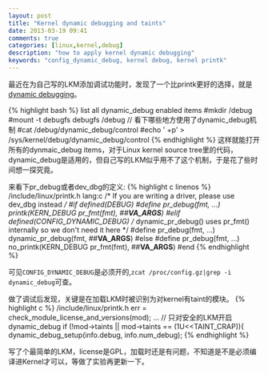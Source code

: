 ```yaml
---
layout: post
title: "Kernel dynamic debugging and taints"
date: 2013-03-19 09:41
comments: true
categories: [linux,kernel,debug]
description: "how to apply kernel dynamic debugging" 
keywords: "config_dynamic_debug, kernel debug, kernel printk" 
---
```

最近在为自己写的LKM添加调试功能时，发现了一个比printk更好的选择，就是[dynamic debugging](http://lwn.net/Articles/434833/)。

{% highlight bash %}
list all dynamic_debug enabled items
#mkdir /debug
#mount -t debugfs debugfs /debug
// 看下哪些地方使用了dynamic_debug机制
#cat /debug/dynamic_debug/control
#echo ' +p' > /sys/kernel/debug/dynamic_debug/control
{% endhighlight %}
这样就能打开所有的dynmaic_debug items，对于Linux kernel source tree里的代码，dynamic_debug是适用的，但自己写的LKM似乎用不了这个机制，于是花了些时间想一探究竟。

来看下pr_debug或者dev_dbg的定义:
{% highlight c linenos %}
/include/linux/printk.h lang:c
/* If you are writing a driver, please use dev_dbg instead */
#if defined(DEBUG)
#define pr_debug(fmt, ...) \
        printk(KERN_DEBUG pr_fmt(fmt), ##__VA_ARGS__)
#elif defined(CONFIG_DYNAMIC_DEBUG)
/* dynamic_pr_debug() uses pr_fmt() internally so we don't need it here */
#define pr_debug(fmt, ...) \
        dynamic_pr_debug(fmt, ##__VA_ARGS__)
#else
#define pr_debug(fmt, ...) \
        no_printk(KERN_DEBUG pr_fmt(fmt), ##__VA_ARGS__)
#end
{% endhighlight %}

可见`CONFIG_DYNAMIC_DEBUG`是必须开的,`zcat /proc/config.gz|grep -i dynamic_debug`可查。

做了调试后发现，关键是在加载LKM时被识别为对kernel有taint的模块。
{% highlight c %}
/include/linux/printk.h
err = check_module_license_and_versions(mod);
...
// 只对安全的LKM开启dynamic_debug
if (!mod->taints || mod->taints == (1U<<TAINT_CRAP)){
    dynamic_debug_setup(info.debug, info.num_debug);
{% endhighlight %}

写了个最简单的LKM，license是GPL，加载时还是有问题，不知道是不是必须编译进Kernel才可以，等做了实验再更新一下。


